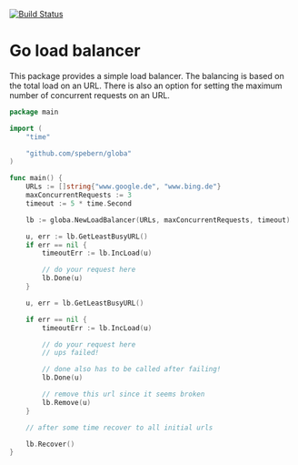 [![Build Status](https://travis-ci.org/spebern/globa.svg?branch=master)](https://travis-ci.org/spebern/globa)

# Go load balancer

This package provides a simple load balancer. The balancing is based on the total load on an URL.
There is also an option for setting the maximum number of concurrent requests on an URL.

``` go
package main

import (
	"time"

	"github.com/spebern/globa"
)

func main() {
	URLs := []string{"www.google.de", "www.bing.de"}
	maxConcurrentRequests := 3
	timeout := 5 * time.Second

	lb := globa.NewLoadBalancer(URLs, maxConcurrentRequests, timeout)

	u, err := lb.GetLeastBusyURL()
	if err == nil {
		timeoutErr := lb.IncLoad(u)

		// do your request here
		lb.Done(u)
	}

	u, err = lb.GetLeastBusyURL()

	if err == nil {
		timeoutErr := lb.IncLoad(u)

		// do your request here
		// ups failed!

		// done also has to be called after failing!
		lb.Done(u)

		// remove this url since it seems broken
		lb.Remove(u)
	}

	// after some time recover to all initial urls

	lb.Recover()
}
```
